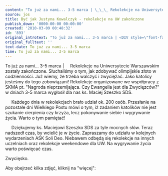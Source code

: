 ```yaml
---
content: "To już za nami... 3-5 marca | \_\_\_ Rekolekcje na Uniwersytecie Warszawskim zostały zakończone. Słuchaliśmy o tym, jak zdobywać olimpijskie złoto w codzienności. Już wiemy, że trzeba walczyć\_i zwyciężać. Jako katolicy jesteśmy do tego zobowiązani! \nRekolekcje organizowane we współpracy z SKMA pt. \"Nagroda nieprzemijająca. Czy Ewangelia jest dla Zwycięzców?\" w dniach 3-5 marca wygłosił dla nas \nks. Maciej Szeszko SDS. \n\n\_\_\_\_ Każdego dnia w rekolekcjach brało udział ok. 200 osób.\nPrzesłanie na pozostałe dni Wielkiego Postu mówi o tym, \niż zadaniem katolików nie jest szukanie cierpienia czy krzyża, lecz pokonywanie siebie i wygrywanie życia. Warto o tym pamiętać! \n\n\_\_\_\_ Dziękujemy ks. Maciejowi Szeszko SDS za tyle mocnych słów. Teraz nadszedł czas, by wcielić je w życie. Zapraszamy do udziału w kolejnych wydarzeniach \nASK Soli Deo. Niebawem odbędą się rekolekcje na innych uczelniach oraz rekolekcje weekendowe dla UW. \nNa wygrywanie życia warto poświęcać czas. \n\nZwycięsko.\n\nAby obejrzeć kilka zdjęć, kliknij na \"więcej\":\n\n                                     "
source: jos
title: Być jak Justyna Kowalczyk - rekolekcje na UW zakończone
publish_down: '0000-00-00 00:00:00'
created: '2010-03-09 00:48:32'
id: '893'
original_introtext: "To już za nami... 3-5 marca | <DIV style=\"font-family: Times New Roman;\" align=\"justify\"><FONT size=\"3\"><SPAN style=\"font-weight: bold;\">\_\_\_ Rekolekcje na Uniwersytecie Warszawskim </SPAN>zostały zakończone. Słuchaliśmy o tym, jak zdobywać olimpijskie złoto w codzienności. Już wiemy, że trzeba walczyć\_i zwyciężać. Jako katolicy jesteśmy do tego zobowiązani! <br>Rekolekcje organizowane we współpracy z SKMA pt. <SPAN style=\"font-weight: bold;\">\"<SPAN style=\"color: rgb(255, 0, 0);\">Nagroda nieprzemijająca. Czy Ewangelia jest dla Zwycięzców?</SPAN>\" w dniach 3-5 marca wygłosił dla nas <br>ks. Maciej Szeszko SDS. </SPAN><br><br>\_\_\_\_ Każdego dnia w rekolekcjach brało udział ok.<SPAN style=\"font-weight: bold;\"> 200 osób.</SPAN><br>Przesłanie na pozostałe dni Wielkiego Postu mówi o tym, <br>iż zadaniem katolików nie jest szukanie cierpienia czy krzyża, lecz <SPAN style=\"font-weight: bold;\">pokonywanie siebie i wygrywanie życia</SPAN>. Warto o tym pamiętać! <br><br>\_\_\_\_ Dziękujemy <SPAN style=\"font-weight: bold;\">ks. Maciejowi Szeszko SDS</SPAN> za tyle mocnych słów. Teraz nadszedł czas, by wcielić je w życie. Zapraszamy do udziału w kolejnych wydarzeniach <br>ASK Soli Deo. Niebawem odbędą się <SPAN style=\"font-weight: bold;\">rekolekcje na innych uczelniach</SPAN> oraz <SPAN style=\"font-weight: bold;\">rekolekcje weekendowe dla UW</SPAN>. <br>Na wygrywanie życia warto poświęcać czas. <SPAN style=\"font-weight: bold;\"><br><br>Zwycięsko.</SPAN><br><br>Aby obejrzeć kilka zdjęć, kliknij na \"więcej\":<br></FONT><br> </DIV>                                    "
original_fulltext: ''
text-date: To już za nami... 3-5 marca
time: To już za nami... 3-5 marca
---
```

To już za nami... 3-5 marca |     Rekolekcje na Uniwersytecie Warszawskim zostały zakończone. Słuchaliśmy o tym, jak zdobywać olimpijskie złoto w codzienności. Już wiemy, że trzeba walczyć i zwyciężać. Jako katolicy jesteśmy do tego zobowiązani! 
Rekolekcje organizowane we współpracy z SKMA pt. "Nagroda nieprzemijająca. Czy Ewangelia jest dla Zwycięzców?" w dniach 3-5 marca wygłosił dla nas 
ks. Maciej Szeszko SDS. 

     Każdego dnia w rekolekcjach brało udział ok. 200 osób.
Przesłanie na pozostałe dni Wielkiego Postu mówi o tym, 
iż zadaniem katolików nie jest szukanie cierpienia czy krzyża, lecz pokonywanie siebie i wygrywanie życia. Warto o tym pamiętać! 

     Dziękujemy ks. Maciejowi Szeszko SDS za tyle mocnych słów. Teraz nadszedł czas, by wcielić je w życie. Zapraszamy do udziału w kolejnych wydarzeniach 
ASK Soli Deo. Niebawem odbędą się rekolekcje na innych uczelniach oraz rekolekcje weekendowe dla UW. 
Na wygrywanie życia warto poświęcać czas. 

Zwycięsko.

Aby obejrzeć kilka zdjęć, kliknij na "więcej":

                                     

<!--{{json:{"created_date":"2010-03-09 00:48:32","publish_down":"0000-00-00 00:00:00","id":"893"}}}-->